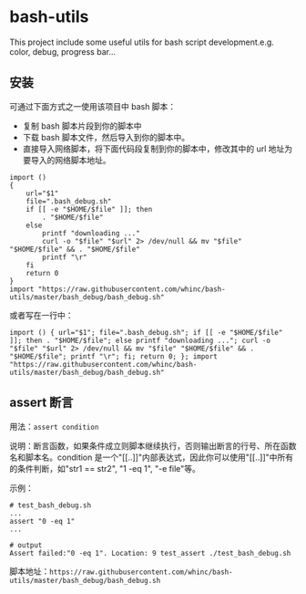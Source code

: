 # bash-utils
This project include some useful utils for bash script development.e.g. color, debug, progress bar...

## 安装

可通过下面方式之一使用该项目中 bash 脚本：

* 复制 bash 脚本片段到你的脚本中
* 下载 bash 脚本文件，然后导入到你的脚本中。
* 直接导入网络脚本，将下面代码段复制到你的脚本中，修改其中的 url 地址为要导入的网络脚本地址。
```
import ()
{
    url="$1"
    file=".bash_debug.sh"
    if [[ -e "$HOME/$file" ]]; then
        . "$HOME/$file"
    else
        printf "downloading ..."
        curl -o "$file" "$url" 2> /dev/null && mv "$file" "$HOME/$file" && . "$HOME/$file"
        printf "\r"
    fi
    return 0
}
import "https://raw.githubusercontent.com/whinc/bash-utils/master/bash_debug/bash_debug.sh"
```
或者写在一行中：
```
import () { url="$1"; file=".bash_debug.sh"; if [[ -e "$HOME/$file" ]]; then . "$HOME/$file"; else printf "downloading ..."; curl -o "$file" "$url" 2> /dev/null && mv "$file" "$HOME/$file" && . "$HOME/$file"; printf "\r"; fi; return 0; }; import "https://raw.githubusercontent.com/whinc/bash-utils/master/bash_debug/bash_debug.sh"
```

## assert 断言

用法：`assert condition`

说明：断言函数，如果条件成立则脚本继续执行，否则输出断言的行号、所在函数名和脚本名。condition 是一个"[[..]]"内部表达式，因此你可以使用"[[..]]"中所有的条件判断，如"str1 == str2", "1 -eq 1", "-e file"等。

示例：
```
# test_bash_debug.sh
...
assert "0 -eq 1"
...

# output
Assert failed:"0 -eq 1". Location: 9 test_assert ./test_bash_debug.sh
```
脚本地址：`https://raw.githubusercontent.com/whinc/bash-utils/master/bash_debug/bash_debug.sh`
